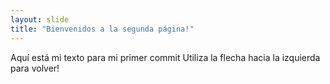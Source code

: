 ```yaml
---
layout: slide
title: "Bienvenidos a la segunda página!"
---
```

Aquí está mi texto para mi primer commit
Utiliza la flecha hacia la izquierda para volver!
